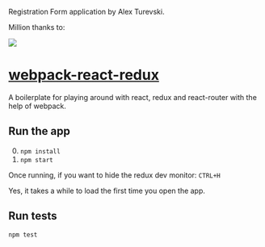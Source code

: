 Registration Form application by Alex Turevski.

Million thanks to:

![](http://jpsierens.com/wp-content/uploads/2016/06/react-eco-wp.gif)

# [webpack-react-redux](https://github.com/jpsierens/webpack-react-redux)
A boilerplate for playing around with react, redux and react-router with the help of webpack.



## Run the app

0. ```npm install```
0. ```npm start```

Once running, if you want to hide the redux dev monitor: ```CTRL+H```

Yes, it takes a while to load the first time you open the app.

## Run tests

```npm test```

